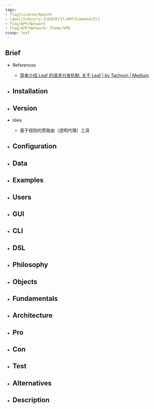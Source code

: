 ```yaml
---
tags:
- flag/License/Apache
- Label/Industry-工业科学/IT/APP/Command/CLI
- flag/APP/Network
- flag/APP/Network/_Theme/VPN
scoop: leaf
---
```


## Brief

- References
    - [简单介绍 Leaf 的请求分发机制. 关于 Leaf | by Tachyon | Medium](https://tachyondevel.medium.com/%E7%AE%80%E5%8D%95%E4%BB%8B%E7%BB%8D-leaf-%E7%9A%84%E8%AF%B7%E6%B1%82%E5%88%86%E5%8F%91%E6%9C%BA%E5%88%B6-cecde244afb)

- Installation
    - 

- Version
    - 

- Idea
    - 基于规则的旁路由（透明代理）工具

- Configuration
    - 

- Data
    - 

- Examples
    - 

- Users
    - 

- GUI
    - 

- CLI
    - 

- DSL
    - 

- Philosophy
    - 

- Objects
    - 

- Fundamentals
    - 

- Architecture
    - 

- Pro
    - 

- Con
    - 

- Test
    - 

- Alternatives
    - 

- Description
    - 
